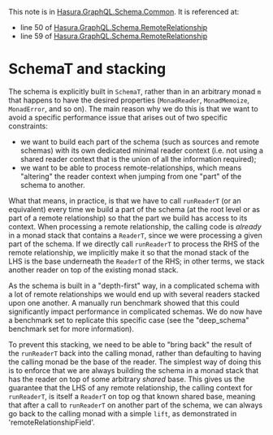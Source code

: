 This note is in [Hasura.GraphQL.Schema.Common](https://github.com/hasura/graphql-engine/blob/master/server/src-lib/Hasura/GraphQL/Schema/Common.hs#L180).
It is referenced at:
  - line 50 of [Hasura.GraphQL.Schema.RemoteRelationship](https://github.com/hasura/graphql-engine/blob/master/server/src-lib/Hasura/GraphQL/Schema/RemoteRelationship.hs#L50)
  - line 59 of [Hasura.GraphQL.Schema.RemoteRelationship](https://github.com/hasura/graphql-engine/blob/master/server/src-lib/Hasura/GraphQL/Schema/RemoteRelationship.hs#L59)

# SchemaT and stacking

The schema is explicitly built in `SchemaT`, rather than in an arbitrary monad
`m` that happens to have the desired properties (`MonadReader`, `MonadMemoize`,
`MonadError`, and so on). The main reason why we do this is that we want to
avoid a specific performance issue that arises out of two specific constraints:

  - we want to build each part of the schema (such as sources and remote
    schemas) with its own dedicated minimal reader context (i.e. not using a
    shared reader context that is the union of all the information required);
  - we want to be able to process remote-relationships, which means "altering"
    the reader context when jumping from one "part" of the schema to another.

What that means, in practice, is that we have to call `runReaderT` (or an
equivalent) every time we build a part of the schema (at the root level or as
part of a remote relationship) so that the part we build has access to its
context. When processing a remote relationship, the calling code is *already* in
a monad stack that contains a `ReaderT`, since we were processing a given part
of the schema. If we directly call `runReaderT` to process the RHS of the remote
relationship, we implicitly make it so that the monad stack of the LHS is the
base underneath the `ReaderT` of the RHS; in other terms, we stack another
reader on top of the existing monad stack.

As the schema is built in a "depth-first" way, in a complicated schema with a
lot of remote relationships we would end up with several readers stacked upon
one another. A manually run benchmark showed that this could significantly
impact performance in complicated schemas. We do now have a benchmark set to
replicate this specific case (see the "deep_schema" benchmark set for more
information).

To prevent this stacking, we need to be able to "bring back" the result of the
`runReaderT` back into the calling monad, rather than defaulting to having the
calling monad be the base of the reader. The simplest way of doing this is to
enforce that we are always building the schema in a monad stack that has the
reader on top of some arbitrary *shared* base. This gives us the guarantee that
the LHS of any remote relationship, the calling context for `runReaderT`, is
itself a `ReaderT` on top og that known shared base, meaning that after a call
to `runReaderT` on another part of the schema, we can always go back to the
calling monad with a simple `lift`, as demonstrated in
'remoteRelationshipField'.

